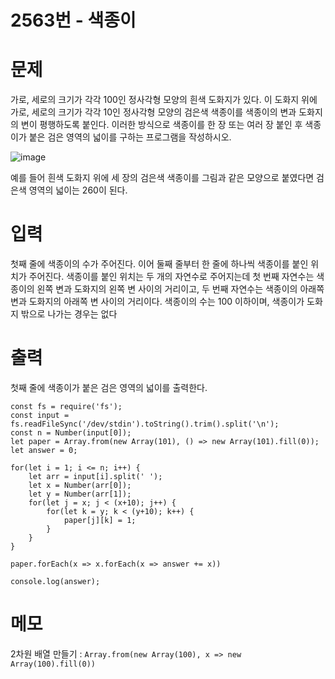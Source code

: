 # 2563번 - 색종이


# 문제
가로, 세로의 크기가 각각 100인 정사각형 모양의 흰색 도화지가 있다. 이 도화지 위에 가로, 세로의 크기가 각각 10인 정사각형 모양의 검은색 색종이를 색종이의 변과 도화지의 변이 평행하도록 붙인다. 이러한 방식으로 색종이를 한 장 또는 여러 장 붙인 후 색종이가 붙은 검은 영역의 넓이를 구하는 프로그램을 작성하시오.

![image](https://raw.githubusercontent.com/euijunh/algorithm-part2/main/boj/js/img/upload.acmicpc.png)

예를 들어 흰색 도화지 위에 세 장의 검은색 색종이를 그림과 같은 모양으로 붙였다면 검은색 영역의 넓이는 260이 된다.

# 입력
첫째 줄에 색종이의 수가 주어진다. 이어 둘째 줄부터 한 줄에 하나씩 색종이를 붙인 위치가 주어진다. 색종이를 붙인 위치는 두 개의 자연수로 주어지는데 첫 번째 자연수는 색종이의 왼쪽 변과 도화지의 왼쪽 변 사이의 거리이고, 두 번째 자연수는 색종이의 아래쪽 변과 도화지의 아래쪽 변 사이의 거리이다. 색종이의 수는 100 이하이며, 색종이가 도화지 밖으로 나가는 경우는 없다

# 출력
첫째 줄에 색종이가 붙은 검은 영역의 넓이를 출력한다.
```
const fs = require('fs');
const input = fs.readFileSync('/dev/stdin').toString().trim().split('\n');
const n = Number(input[0]);
let paper = Array.from(new Array(101), () => new Array(101).fill(0));
let answer = 0;

for(let i = 1; i <= n; i++) {
    let arr = input[i].split(' ');
    let x = Number(arr[0]);
    let y = Number(arr[1]);
    for(let j = x; j < (x+10); j++) {
        for(let k = y; k < (y+10); k++) {
            paper[j][k] = 1;
        }
    }
}

paper.forEach(x => x.forEach(x => answer += x))

console.log(answer);
```

# 메모
2차원 배열 만들기 : `Array.from(new Array(100), x => new Array(100).fill(0))`
